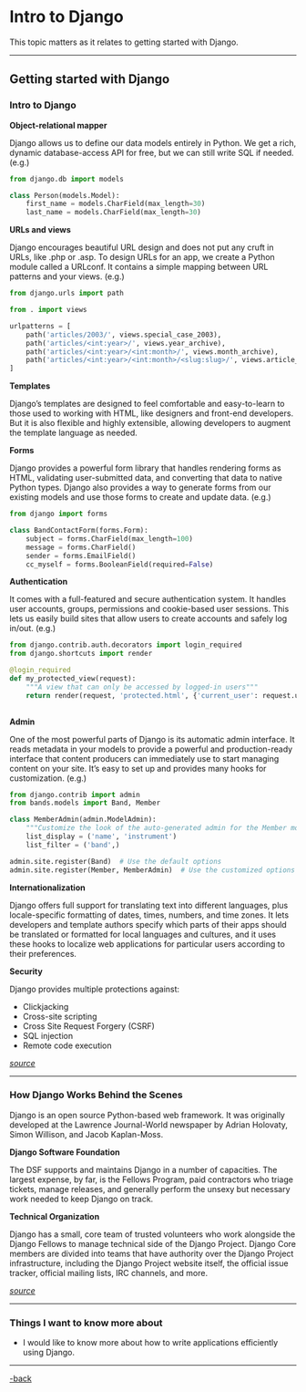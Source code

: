 # Intro to Django

This topic matters as it relates to getting started with Django.

---

## Getting started with Django

### Intro to Django

**Object-relational mapper**

Django allows us to define our data models entirely in Python. We get a rich, dynamic database-access API for free, but we can still write SQL if needed. (e.g.)

```python
from django.db import models

class Person(models.Model):
    first_name = models.CharField(max_length=30)
    last_name = models.CharField(max_length=30)
```

**URLs and views**

Django encourages beautiful URL design and does not put any cruft in URLs, like .php or .asp. To design URLs for an app, we create a Python module called a URLconf. It contains a simple mapping between URL patterns and your views. (e.g.)

```python
from django.urls import path

from . import views

urlpatterns = [
    path('articles/2003/', views.special_case_2003),
    path('articles/<int:year>/', views.year_archive),
    path('articles/<int:year>/<int:month>/', views.month_archive),
    path('articles/<int:year>/<int:month>/<slug:slug>/', views.article_detail),
]
```

**Templates**

Django’s templates are designed to feel comfortable and easy-to-learn to those used to working with HTML, like designers and front-end developers. But it is also flexible and highly extensible, allowing developers to augment the template language as needed.

**Forms**

Django provides a powerful form library that handles rendering forms as HTML, validating user-submitted data, and converting that data to native Python types. Django also provides a way to generate forms from our existing models and use those forms to create and update data. (e.g.)

```python
from django import forms

class BandContactForm(forms.Form):
    subject = forms.CharField(max_length=100)
    message = forms.CharField()
    sender = forms.EmailField()
    cc_myself = forms.BooleanField(required=False)
```

**Authentication**

It comes with a full-featured and secure authentication system. It handles user accounts, groups, permissions and cookie-based user sessions. This lets us easily build sites that allow users to create accounts and safely log in/out. (e.g.)

```python
from django.contrib.auth.decorators import login_required
from django.shortcuts import render

@login_required
def my_protected_view(request):
    """A view that can only be accessed by logged-in users"""
    return render(request, 'protected.html', {'current_user': request.user})
      
```

**Admin**

One of the most powerful parts of Django is its automatic admin interface. It reads metadata in your models to provide a powerful and production-ready interface that content producers can immediately use to start managing content on your site. It’s easy to set up and provides many hooks for customization. (e.g.)

```python
from django.contrib import admin
from bands.models import Band, Member

class MemberAdmin(admin.ModelAdmin):
    """Customize the look of the auto-generated admin for the Member model"""
    list_display = ('name', 'instrument')
    list_filter = ('band',)

admin.site.register(Band)  # Use the default options
admin.site.register(Member, MemberAdmin)  # Use the customized options
```

**Internationalization**

Django offers full support for translating text into different languages, plus locale-specific formatting of dates, times, numbers, and time zones. It lets developers and template authors specify which parts of their apps should be translated or formatted for local languages and cultures, and it uses these hooks to localize web applications for particular users according to their preferences.

**Security**

Django provides multiple protections against:

* Clickjacking
* Cross-site scripting
* Cross Site Request Forgery (CSRF)
* SQL injection
* Remote code execution

[*source*](https://www.djangoproject.com/start/)

---


### How Django Works Behind the Scenes

Django is an open source Python-based web framework. It was originally developed at the Lawrence Journal-World newspaper by Adrian Holovaty, Simon Willison, and Jacob Kaplan-Moss.

**Django Software Foundation**

The DSF supports and maintains Django in a number of capacities. The largest expense, by far, is the Fellows Program, paid contractors who triage tickets, manage releases, and generally perform the unsexy but necessary work needed to keep Django on track.

**Technical Organization**

Django has a small, core team of trusted volunteers who work alongside the Django Fellows to manage technical side of the Django Project. Django Core members are divided into teams that have authority over the Django Project infrastructure, including the Django Project website itself, the official issue tracker, official mailing lists, IRC channels, and more.

[*source*](https://wsvincent.com/how-django-works-behind-the-scenes/)

---

### Things I want to know more about

* I would like to know more about how to write applications efficiently using Django. 

---

[-back](https://alexriverau.github.io/reading-notes/code401)
